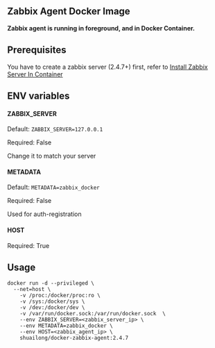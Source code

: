 ## Zabbix Agent Docker Image

**Zabbix agent is running in foreground, and in Docker Container.** 

## Prerequisites
You have to create a zabbix server (2.4.7+) first, refer to [Install Zabbix Server In Container](https://hub.docker.com/r/zabbix/zabbix-server-2.4/ "zabbix-server")

## ENV variables

#### ZABBIX_SERVER
Default: `ZABBIX_SERVER=127.0.0.1`

Required: False

Change it to match your server

#### METADATA
Default: `METADATA=zabbix_docker`

Required: False

Used for auth-registration

#### HOST
Required: True

## Usage
```
docker run -d --privileged \
  --net=host \
	-v /proc:/docker/proc:ro \
	-v /sys:/docker/sys \
	-v /dev:/docker/dev \
	-v /var/run/docker.sock:/var/run/docker.sock  \
	--env ZABBIX_SERVER=<zabbix_server_ip> \
	--env METADATA=zabbix_docker \
	--env HOST=<zabbix_agent_ip> \
	shuailong/docker-zabbix-agent:2.4.7
```
